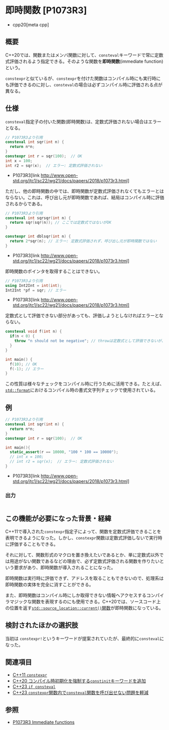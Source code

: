 # 即時関数 [P1073R3]

* cpp20[meta cpp]

## 概要

C++20では、関数またはメンバ関数に対して、`consteval`キーワードで常に定数式評価されるよう指定できる。そのような関数を**即時関数**(immediate function)という。

`constexpr`と似ているが、`constexpr`を付けた関数はコンパイル時にも実行時にも評価できるのに対し、`consteval`の場合は必ずコンパイル時に評価される点が異なる。

## 仕様

`consteval`指定子の付いた関数(即時関数)は、定数式評価されない場合はエラーとなる。

```cpp
// P1073R3より引用
consteval int sqr(int n) {
  return n*n;
}
constexpr int r = sqr(100);  // OK
int x = 100;
int r2 = sqr(x);  // エラー: 定数式評価されない
```
* P1073R3[link http://www.open-std.org/jtc1/sc22/wg21/docs/papers/2018/p1073r3.html]

ただし、他の即時関数の中では、即時関数が定数式評価されなくてもエラーとはならない。これは、呼び出し元が即時関数であれば、結局はコンパイル時に評価されるからである。

```cpp
// P1073R3より引用
consteval int sqrsqr(int n) {
  return sqr(sqr(n)); // ここでは定数式ではないがOK
}

constexpr int dblsqr(int n) {
  return 2*sqr(n); // エラー: 定数式評価されず、呼び出し元が即時関数ではない
}
```
* P1073R3[link http://www.open-std.org/jtc1/sc22/wg21/docs/papers/2018/p1073r3.html]

即時関数のポインタを取得することはできない。

```cpp
// P1073R3より引用
using Int2Int = int(int);
Int2Int *pf = sqr; // エラー
```
* P1073R3[link http://www.open-std.org/jtc1/sc22/wg21/docs/papers/2018/p1073r3.html]

定数式として評価できない部分があっても、評価しようとしなければエラーとならない。

```cpp example
consteval void f(int n) {
  if(n < 0) {
    throw "n should not be negative"; // throwは定数式として評価できないが、ここを通らなければOK
  }
}

int main() {
  f(10); // OK
  f(-1); // エラー
}
```

この性質は様々なチェックをコンパイル時に行うために活用できる。たとえば、[`std::format`](/reference/format/format.md)におけるコンパイル時の書式文字列チェックで使用されている。

## 例
```cpp example
// P1073R3より引用
consteval int sqr(int n) {
  return n*n;
}
constexpr int r = sqr(100);  // OK

int main(){
  static_assert(r == 10000, "100 * 100 == 10000");
  // int x = 100;
  // int r2 = sqr(x);  // エラー: 定数式評価されない
}
```
* P1073R3[link http://www.open-std.org/jtc1/sc22/wg21/docs/papers/2018/p1073r3.html]

### 出力
```
```

## この機能が必要になった背景・経緯

C++11で導入された`constexpr`指定子によって、関数を定数式評価できることを表明できるようになった。しかし、`constexpr`関数は定数式評価しないで実行時に評価することもできる。

それに対して、関数形式のマクロを置き換えたいであるとか、単に定数式以外では用途がない関数であるなどの理由で、必ず定数式評価される関数を作りたいという要求があり、即時関数が導入されることになった。

即時関数は実行時に評価できず、アドレスを取ることもできないので、処理系は即時関数の実体を完全に消すことができる。

また、即時関数はコンパイル時にしか取得できない情報へアクセスするコンパイラマジックな関数を表現するのにも使用できる。C++20では、ソースコード上の位置を返す[`std::source_location::current()`関数](/reference/source_location/source_location/current.md)が即時関数になっている。

## 検討されたほかの選択肢

当初は `constexpr!`というキーワードが提案されていたが、最終的に`consteval`になった。

## 関連項目

* [C++11 `constexpr`](/lang/cpp11/constexpr.md)
* [C++20 コンパイル時初期化を強制する`constinit`キーワードを追加](constinit.md)
* [C++23 `if consteval`](/lang/cpp23/if_consteval.md)
* [C++23 `constexpr`関数内で`consteval`関数を呼び出せない問題を軽減](/lang/cpp23/consteval_needs_to_propagate_up.md)

## 参照

* [P1073R3 Immediate functions](http://www.open-std.org/jtc1/sc22/wg21/docs/papers/2018/p1073r3.html)

